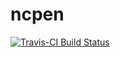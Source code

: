 # ncpen

[![Travis-CI Build Status](https://travis-ci.org/zeemkr/ncpen.svg?branch=master)](https://travis-ci.org/zeemkr/ncpen)
